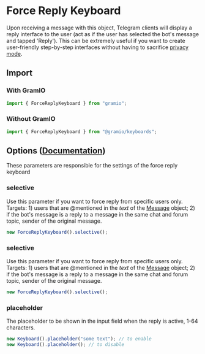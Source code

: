 # Force Reply Keyboard

Upon receiving a message with this object, Telegram clients will display a reply interface to the user (act as if the user has selected the bot's message and tapped 'Reply'). This can be extremely useful if you want to create user-friendly step-by-step interfaces without having to sacrifice [privacy mode](https://core.telegram.org/bots/features#privacy-mode).

## Import

### With GramIO

```ts
import { ForceReplyKeyboard } from "gramio";
```

### Without GramIO

```ts
import { ForceReplyKeyboard } from "@gramio/keyboards";
```

## Options ([Documentation](https://core.telegram.org/bots/api/#replykeyboardremove))

These parameters are responsible for the settings of the force reply keyboard

### selective

Use this parameter if you want to force reply from specific users only. Targets: 1) users that are \@mentioned in the _text_ of the [Message](https://core.telegram.org/bots/api/#message) object; 2) if the bot's message is a reply to a message in the same chat and forum topic, sender of the original message.

```ts
new ForceReplyKeyboard().selective();
```

### selective

Use this parameter if you want to force reply from specific users only. Targets: 1) users that are \@mentioned in the _text_ of the [Message](https://core.telegram.org/bots/api/#message) object; 2) if the bot's message is a reply to a message in the same chat and forum topic, sender of the original message.

```ts
new ForceReplyKeyboard().selective();
```

### placeholder

The placeholder to be shown in the input field when the reply is active, 1-64 characters.

```ts
new Keyboard().placeholder("some text"); // to enable
new Keyboard().placeholder(); // to disable
```
